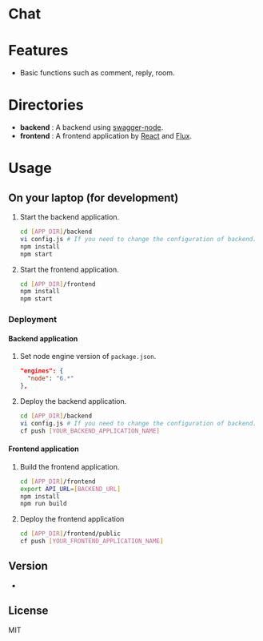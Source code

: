 Chat
======================

# Features
* Basic functions such as comment, reply, room.


# Directories

* **backend** : A backend using [swagger-node](https://github.com/swagger-api/swagger-node).
* **frontend** : A frontend application by [React](https://facebook.github.io/react/) and [Flux](https://facebook.github.io/flux/).

# Usage

## On your laptop (for development)

1. Start the backend application.

    ```sh
    cd [APP_DIR]/backend
    vi config.js # If you need to change the configuration of backend.
    npm install
    npm start
    ```

2. Start the frontend application.

    ```sh
    cd [APP_DIR]/frontend
    npm install
    npm start
    ```

### Deployment

#### Backend application

1. Set node engine version of `package.json`.

    ```json@package.json
    "engines": {
      "node": "6.*"
    },
    ```

2. Deploy the backend application.

    ```sh
    cd [APP_DIR]/backend
    vi config.js # If you need to change the configuration of backend.
    cf push [YOUR_BACKEND_APPLICATION_NAME]
    ```

#### Frontend application

1. Build the frontend application.

    ```sh
    cd [APP_DIR]/frontend
    export API_URL=[BACKEND_URL]
    npm install
    npm run build
    ```

2. Deploy the frontend application

    ```sh
    cd [APP_DIR]/frontend/public
    cf push [YOUR_FRONTEND_APPLICATION_NAME]
    ```


## Version

* [1.1.0]: Release


## License

MIT

